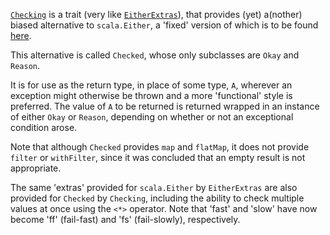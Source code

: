 [`Checking`](scala-checking/blob/master/src/main/scala/Checking.scala)
is a trait (very like
[`EitherExtras`](/robcd/scala-either-extras/blob/master/src/main/scala/EitherExtras.scala)),
that provides (yet) a(nother) biased alternative to `scala.Either`, a
'fixed' version of which is to be found
[here](/robcd/scala-either-proj-map-returns-proj/blob/master/src/main/scala/Either.scala).

This alternative is called `Checked`, whose only subclasses are `Okay`
and `Reason`.

It is for use as the return type, in place of some type, `A`, wherever
an exception might otherwise be thrown and a more 'functional' style
is preferred. The value of `A` to be returned is returned wrapped in an
instance of either `Okay` or `Reason`, depending on whether or not an
exceptional condition arose.

Note that although `Checked` provides `map` and `flatMap`, it does not
provide `filter` or `withFilter`, since it was concluded that an empty
result is not appropriate.

The same 'extras' provided for `scala.Either` by `EitherExtras` are also
provided for `Checked` by `Checking`, including the ability to check
multiple values at once using the `<*>` operator. Note that 'fast' and
'slow' have now become 'ff' (fail-fast) and 'fs' (fail-slowly), respectively.
